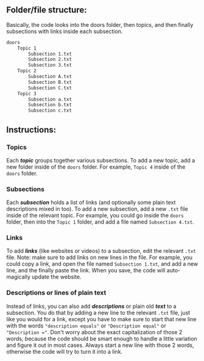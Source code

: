## Folder/file structure:

Basically, the code looks into the doors folder, then topics, and then finally subsections with links inside each subsection.

```txt
doors
    Topic 1
        Subsection 1.txt
        Subsection 2.txt
        Subsection 3.txt
    Topic 2
        Subsection A.txt
        Subsection B.txt
        Subsection C.txt
    Topic 3
        Subsection a.txt
        Subsection b.txt
        Subsection c.txt
```

## Instructions:

### Topics

Each **_topic_** groups together various subsections. To add a new topic, add a new folder inside of the `doors` folder. For example, `Topic 4` inside of the `doors` folder.

### Subsections

Each **_subsection_** holds a list of links (and optionally some plain text descriptions mixed in too). To add a new subsection, add a new `.txt` file inside of the relevant topic. For example, you could go inside the `doors` folder, then into the `Topic 1` folder, and add a file named `Subsection 4.txt`.

### Links

To add **_links_** (like websites or videos) to a subsection, edit the relevant `.txt` file. Note: make sure to add links on new lines in the file. For example, you could copy a link, and open the file named `Subsection 1.txt`, and add a new line, and the finally paste the link. When you save, the code will auto-magically update the website.

### Descriptions or lines of plain text

Instead of links, you can also add **_descriptions_** or plain old **_text_** to a subsection. You do that by adding a new line to the relevant `.txt` file, just like you would for a link, except you have to make sure to start that new line with the words `"description equals"` or `"Description equal"` or `"Description ="`. Don't worry about the exact capitalization of those 2 words, because the code should be smart enough to handle a little variation and figure it out in most cases. Always start a new line with those 2 words, otherwise the code will try to turn it into a link.

